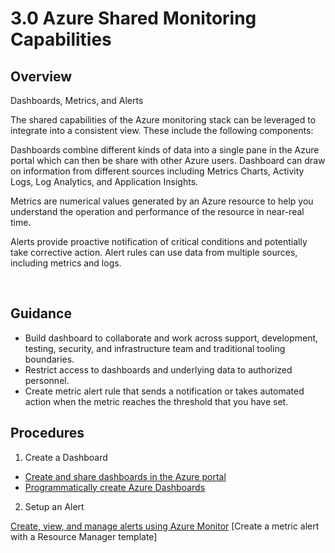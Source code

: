 # 3.0 Azure Shared Monitoring Capabilities 

## Overview 

Dashboards, Metrics, and Alerts 

The shared capabilities of the Azure monitoring stack can be leveraged to integrate into a consistent view. These include the following components:  

Dashboards combine different kinds of data into a single pane in the Azure portal which can then be share with other Azure users. Dashboard can draw on information from different sources including Metrics Charts, Activity Logs, Log Analytics, and Application Insights. 

Metrics are numerical values generated by an Azure resource to help you understand the operation and performance of the resource in near-real time.  

Alerts provide proactive notification of critical conditions and potentially take corrective action. Alert rules can use data from multiple sources, including metrics and logs.  

  

 

## Guidance 

 

- Build dashboard to collaborate and work across support, development, testing, security, and infrastructure team and traditional tooling boundaries. 
- Restrict access to dashboards and underlying data to authorized personnel. 
- Create metric alert rule that sends a notification or takes automated action when the metric reaches the threshold that you have set.  

 

 

## Procedures 

 

1. Create a Dashboard 

- [Create and share dashboards in the Azure portal](https://docs.microsoft.com/en-us/azure/azure-portal/azure-portal-dashboards) 
- [Programmatically create Azure Dashboards](https://docs.microsoft.com/en-us/azure/azure-portal/azure-portal-dashboards-create-programmatically)

 

2. Setup an Alert 

[Create, view, and manage alerts using Azure Monitor](https://docs.microsoft.com/en-us/azure/monitoring-and-diagnostics/monitor-alerts-unified-usage) 
[Create a metric alert with a Resource Manager template] 

 

